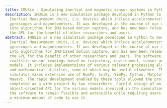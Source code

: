 ```yaml
---
title: IMUSim - Simulating inertial and magnetic sensor systems in Python
description: IMUSim is a new simulation package developed in Python to model
  Inertial Measurement Units, i.e. devices which include accelerometers,
  gyroscopes and magnetometers. It was developed in the course of our research
  into algorithms for IMU-based motion capture, and has now been released under
  the GPL for the benefit of other researchers and users.
abstract: IMUSim is a new simulation package developed in Python to model
  Inertial Measurement Units, i.e. devices which include accelerometers,
  gyroscopes and magnetometers. It was developed in the course of our research
  into algorithms for IMU-based motion capture, and has now been released under
  the GPL for the benefit of other researchers and users. The software generates
  realistic sensor readings based on trajectory, environment, sensor and system
  models. It includes implementaions of various relevant processing algorithms
  and mathematical utilities, some of which may be useful elsewhere. The
  simulator makes extensive use of NumPy, SciPy, SimPy, Cython, Matplotlib and
  Mayavi. The rapid development enabled by these tools allowed the project to be
  completed as a side project by two researchers. Careful design of an
  object-oriented API for the various models involved in the simulation allows
  the software to remain flexible and extensible while requiring users to write
  a minimum amount of code to use it.
---
```



